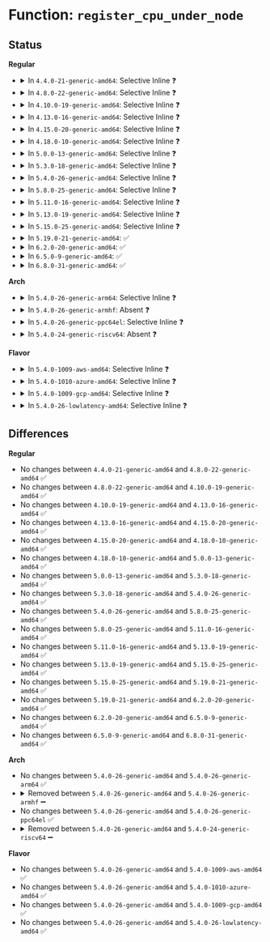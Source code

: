 # Function: <code>register_cpu_under_node</code>

## Status
<b>Regular</b>
<ul>
<li>
<details>
<summary>In <code>4.4.0-21-generic-amd64</code>: Selective Inline ❓</summary>

```c
int register_cpu_under_node(unsigned int cpu, unsigned int nid)
```

```json
{
  "name": "register_cpu_under_node",
  "collision_type": "Unique Global",
  "inline_type": "Selective",
  "funcs": [
    {
      "addr": 18446744071584483552,
      "name": "register_cpu_under_node",
      "external": true,
      "loc": "drivers/base/node.c:317",
      "file": "drivers/base/node.c",
      "inline": "not declared, inlined",
      "caller_inline": [],
      "caller_func": [
        "drivers/base/cpu.c:cpu_subsys_online",
        "drivers/base/cpu.c:register_cpu",
        "drivers/base/node.c:register_one_node"
      ]
    }
  ],
  "symbols": [
    {
      "addr": 18446744071584483552,
      "name": "register_cpu_under_node",
      "section": ".text",
      "bind": "STB_GLOBAL",
      "size": 114
    }
  ]
}
```
</details>
</li>
<li>
<details>
<summary>In <code>4.8.0-22-generic-amd64</code>: Selective Inline ❓</summary>

```c
int register_cpu_under_node(unsigned int cpu, unsigned int nid)
```

```json
{
  "name": "register_cpu_under_node",
  "collision_type": "Unique Global",
  "inline_type": "Selective",
  "funcs": [
    {
      "addr": 18446744071584829504,
      "name": "register_cpu_under_node",
      "external": true,
      "loc": "drivers/base/node.c:328",
      "file": "drivers/base/node.c",
      "inline": "not declared, inlined",
      "caller_inline": [],
      "caller_func": [
        "drivers/base/cpu.c:register_cpu",
        "drivers/base/cpu.c:cpu_subsys_online",
        "drivers/base/node.c:register_one_node"
      ]
    }
  ],
  "symbols": [
    {
      "addr": 18446744071584829504,
      "name": "register_cpu_under_node",
      "section": ".text",
      "bind": "STB_GLOBAL",
      "size": 113
    }
  ]
}
```
</details>
</li>
<li>
<details>
<summary>In <code>4.10.0-19-generic-amd64</code>: Selective Inline ❓</summary>

```c
int register_cpu_under_node(unsigned int cpu, unsigned int nid)
```

```json
{
  "name": "register_cpu_under_node",
  "collision_type": "Unique Global",
  "inline_type": "Selective",
  "funcs": [
    {
      "addr": 18446744071585022704,
      "name": "register_cpu_under_node",
      "external": true,
      "loc": "drivers/base/node.c:328",
      "file": "drivers/base/node.c",
      "inline": "not declared, inlined",
      "caller_inline": [],
      "caller_func": [
        "drivers/base/cpu.c:register_cpu",
        "drivers/base/cpu.c:cpu_subsys_online",
        "drivers/base/node.c:register_one_node"
      ]
    }
  ],
  "symbols": [
    {
      "addr": 18446744071585022704,
      "name": "register_cpu_under_node",
      "section": ".text",
      "bind": "STB_GLOBAL",
      "size": 113
    }
  ]
}
```
</details>
</li>
<li>
<details>
<summary>In <code>4.13.0-16-generic-amd64</code>: Selective Inline ❓</summary>

```c
int register_cpu_under_node(unsigned int cpu, unsigned int nid)
```

```json
{
  "name": "register_cpu_under_node",
  "collision_type": "Unique Global",
  "inline_type": "Selective",
  "funcs": [
    {
      "addr": 18446744071585107712,
      "name": "register_cpu_under_node",
      "external": true,
      "loc": "drivers/base/node.c:328",
      "file": "drivers/base/node.c",
      "inline": "not declared, inlined",
      "caller_inline": [],
      "caller_func": [
        "drivers/base/cpu.c:register_cpu",
        "drivers/base/cpu.c:cpu_subsys_online",
        "drivers/base/node.c:__register_one_node"
      ]
    }
  ],
  "symbols": [
    {
      "addr": 18446744071585107712,
      "name": "register_cpu_under_node",
      "section": ".text",
      "bind": "STB_GLOBAL",
      "size": 110
    }
  ]
}
```
</details>
</li>
<li>
<details>
<summary>In <code>4.15.0-20-generic-amd64</code>: Selective Inline ❓</summary>

```c
int register_cpu_under_node(unsigned int cpu, unsigned int nid)
```

```json
{
  "name": "register_cpu_under_node",
  "collision_type": "Unique Global",
  "inline_type": "Selective",
  "funcs": [
    {
      "addr": 18446744071585533872,
      "name": "register_cpu_under_node",
      "external": true,
      "loc": "drivers/base/node.c:345",
      "file": "drivers/base/node.c",
      "inline": "not declared, inlined",
      "caller_inline": [],
      "caller_func": [
        "drivers/base/cpu.c:register_cpu",
        "drivers/base/cpu.c:cpu_subsys_online",
        "drivers/base/node.c:__register_one_node"
      ]
    }
  ],
  "symbols": [
    {
      "addr": 18446744071585533872,
      "name": "register_cpu_under_node",
      "section": ".text",
      "bind": "STB_GLOBAL",
      "size": 102
    }
  ]
}
```
</details>
</li>
<li>
<details>
<summary>In <code>4.18.0-10-generic-amd64</code>: Selective Inline ❓</summary>

```c
int register_cpu_under_node(unsigned int cpu, unsigned int nid)
```

```json
{
  "name": "register_cpu_under_node",
  "collision_type": "Unique Global",
  "inline_type": "Selective",
  "funcs": [
    {
      "addr": 18446744071585777504,
      "name": "register_cpu_under_node",
      "external": true,
      "loc": "drivers/base/node.c:347",
      "file": "drivers/base/node.c",
      "inline": "not declared, inlined",
      "caller_inline": [],
      "caller_func": [
        "drivers/base/cpu.c:register_cpu",
        "drivers/base/cpu.c:cpu_subsys_online",
        "drivers/base/node.c:__register_one_node"
      ]
    }
  ],
  "symbols": [
    {
      "addr": 18446744071585777504,
      "name": "register_cpu_under_node",
      "section": ".text",
      "bind": "STB_GLOBAL",
      "size": 105
    }
  ]
}
```
</details>
</li>
<li>
<details>
<summary>In <code>5.0.0-13-generic-amd64</code>: Selective Inline ❓</summary>

```c
int register_cpu_under_node(unsigned int cpu, unsigned int nid)
```

```json
{
  "name": "register_cpu_under_node",
  "collision_type": "Unique Global",
  "inline_type": "Selective",
  "funcs": [
    {
      "addr": 18446744071585911024,
      "name": "register_cpu_under_node",
      "external": true,
      "loc": "drivers/base/node.c:352",
      "file": "drivers/base/node.c",
      "inline": "not declared, inlined",
      "caller_inline": [],
      "caller_func": [
        "drivers/base/cpu.c:register_cpu",
        "drivers/base/cpu.c:cpu_subsys_online",
        "drivers/base/node.c:__register_one_node"
      ]
    }
  ],
  "symbols": [
    {
      "addr": 18446744071585911024,
      "name": "register_cpu_under_node",
      "section": ".text",
      "bind": "STB_GLOBAL",
      "size": 105
    }
  ]
}
```
</details>
</li>
<li>
<details>
<summary>In <code>5.3.0-18-generic-amd64</code>: Selective Inline ❓</summary>

```c
int register_cpu_under_node(unsigned int cpu, unsigned int nid)
```

```json
{
  "name": "register_cpu_under_node",
  "collision_type": "Unique Global",
  "inline_type": "Selective",
  "funcs": [
    {
      "addr": 18446744071586151904,
      "name": "register_cpu_under_node",
      "external": true,
      "loc": "drivers/base/node.c:651",
      "file": "drivers/base/node.c",
      "inline": "not declared, inlined",
      "caller_inline": [],
      "caller_func": [
        "drivers/base/cpu.c:register_cpu",
        "drivers/base/cpu.c:cpu_subsys_online",
        "drivers/base/node.c:__register_one_node"
      ]
    }
  ],
  "symbols": [
    {
      "addr": 18446744071586151904,
      "name": "register_cpu_under_node",
      "section": ".text",
      "bind": "STB_GLOBAL",
      "size": 101
    }
  ]
}
```
</details>
</li>
<li>
<details>
<summary>In <code>5.4.0-26-generic-amd64</code>: Selective Inline ❓</summary>

```c
int register_cpu_under_node(unsigned int cpu, unsigned int nid)
```

```json
{
  "name": "register_cpu_under_node",
  "collision_type": "Unique Global",
  "inline_type": "Selective",
  "funcs": [
    {
      "addr": 18446744071586300480,
      "name": "register_cpu_under_node",
      "external": true,
      "loc": "drivers/base/node.c:657",
      "file": "drivers/base/node.c",
      "inline": "not declared, inlined",
      "caller_inline": [],
      "caller_func": [
        "drivers/base/cpu.c:register_cpu",
        "drivers/base/cpu.c:cpu_subsys_online",
        "drivers/base/node.c:__register_one_node"
      ]
    }
  ],
  "symbols": [
    {
      "addr": 18446744071586300480,
      "name": "register_cpu_under_node",
      "section": ".text",
      "bind": "STB_GLOBAL",
      "size": 101
    }
  ]
}
```
</details>
</li>
<li>
<details>
<summary>In <code>5.8.0-25-generic-amd64</code>: Selective Inline ❓</summary>

```c
int register_cpu_under_node(unsigned int cpu, unsigned int nid)
```

```json
{
  "name": "register_cpu_under_node",
  "collision_type": "Unique Global",
  "inline_type": "Selective",
  "funcs": [
    {
      "addr": 18446744071587070816,
      "name": "register_cpu_under_node",
      "external": true,
      "loc": "drivers/base/node.c:660",
      "file": "drivers/base/node.c",
      "inline": "not declared, inlined",
      "caller_inline": [],
      "caller_func": [
        "drivers/base/cpu.c:register_cpu",
        "drivers/base/cpu.c:cpu_subsys_online",
        "drivers/base/node.c:__register_one_node"
      ]
    }
  ],
  "symbols": [
    {
      "addr": 18446744071587070816,
      "name": "register_cpu_under_node",
      "section": ".text",
      "bind": "STB_GLOBAL",
      "size": 101
    }
  ]
}
```
</details>
</li>
<li>
<details>
<summary>In <code>5.11.0-16-generic-amd64</code>: Selective Inline ❓</summary>

```c
int register_cpu_under_node(unsigned int cpu, unsigned int nid)
```

```json
{
  "name": "register_cpu_under_node",
  "collision_type": "Unique Global",
  "inline_type": "Selective",
  "funcs": [
    {
      "addr": 18446744071587155232,
      "name": "register_cpu_under_node",
      "external": true,
      "loc": "drivers/base/node.c:671",
      "file": "drivers/base/node.c",
      "inline": "not declared, inlined",
      "caller_inline": [],
      "caller_func": [
        "drivers/base/cpu.c:register_cpu",
        "drivers/base/cpu.c:cpu_subsys_online",
        "drivers/base/node.c:__register_one_node"
      ]
    }
  ],
  "symbols": [
    {
      "addr": 18446744071587155232,
      "name": "register_cpu_under_node",
      "section": ".text",
      "bind": "STB_GLOBAL",
      "size": 101
    }
  ]
}
```
</details>
</li>
<li>
<details>
<summary>In <code>5.13.0-19-generic-amd64</code>: Selective Inline ❓</summary>

```c
int register_cpu_under_node(unsigned int cpu, unsigned int nid)
```

```json
{
  "name": "register_cpu_under_node",
  "collision_type": "Unique Global",
  "inline_type": "Selective",
  "funcs": [
    {
      "addr": 18446744071587042672,
      "name": "register_cpu_under_node",
      "external": true,
      "loc": "drivers/base/node.c:674",
      "file": "drivers/base/node.c",
      "inline": "not declared, inlined",
      "caller_inline": [],
      "caller_func": [
        "drivers/base/cpu.c:register_cpu",
        "drivers/base/cpu.c:cpu_subsys_online",
        "drivers/base/node.c:__register_one_node"
      ]
    }
  ],
  "symbols": [
    {
      "addr": 18446744071587042672,
      "name": "register_cpu_under_node",
      "section": ".text",
      "bind": "STB_GLOBAL",
      "size": 101
    }
  ]
}
```
</details>
</li>
<li>
<details>
<summary>In <code>5.15.0-25-generic-amd64</code>: Selective Inline ❓</summary>

```c
int register_cpu_under_node(unsigned int cpu, unsigned int nid)
```

```json
{
  "name": "register_cpu_under_node",
  "collision_type": "Unique Global",
  "inline_type": "Selective",
  "funcs": [
    {
      "addr": 18446744071587610688,
      "name": "register_cpu_under_node",
      "external": true,
      "loc": "drivers/base/node.c:693",
      "file": "drivers/base/node.c",
      "inline": "not declared, inlined",
      "caller_inline": [],
      "caller_func": [
        "drivers/base/cpu.c:register_cpu",
        "drivers/base/cpu.c:cpu_subsys_online",
        "drivers/base/node.c:__register_one_node"
      ]
    }
  ],
  "symbols": [
    {
      "addr": 18446744071587610688,
      "name": "register_cpu_under_node",
      "section": ".text",
      "bind": "STB_GLOBAL",
      "size": 222
    }
  ]
}
```
</details>
</li>
<li>
<details>
<summary>In <code>5.19.0-21-generic-amd64</code>: ✅</summary>

```c
int register_cpu_under_node(unsigned int cpu, unsigned int nid)
```

```json
{
  "name": "register_cpu_under_node",
  "collision_type": "Unique Global",
  "inline_type": "No",
  "funcs": [
    {
      "addr": 18446744071588950352,
      "name": "register_cpu_under_node",
      "external": true,
      "loc": "drivers/base/node.c:697",
      "file": "drivers/base/node.c",
      "inline": "seen, unknown",
      "caller_inline": [],
      "caller_func": [
        "drivers/base/cpu.c:register_cpu",
        "drivers/base/cpu.c:cpu_subsys_online",
        "drivers/base/node.c:__register_one_node"
      ]
    }
  ],
  "symbols": [
    {
      "addr": 18446744071588950352,
      "name": "register_cpu_under_node",
      "section": ".text",
      "bind": "STB_GLOBAL",
      "size": 246
    }
  ]
}
```
</details>
</li>
<li>
<details>
<summary>In <code>6.2.0-20-generic-amd64</code>: ✅</summary>

```c
int register_cpu_under_node(unsigned int cpu, unsigned int nid)
```

```json
{
  "name": "register_cpu_under_node",
  "collision_type": "Unique Global",
  "inline_type": "No",
  "funcs": [
    {
      "addr": 18446744071590465696,
      "name": "register_cpu_under_node",
      "external": true,
      "loc": "drivers/base/node.c:645",
      "file": "drivers/base/node.c",
      "inline": "seen, unknown",
      "caller_inline": [],
      "caller_func": [
        "drivers/base/cpu.c:register_cpu",
        "drivers/base/cpu.c:cpu_subsys_online",
        "drivers/base/node.c:__register_one_node"
      ]
    }
  ],
  "symbols": [
    {
      "addr": 18446744071590465696,
      "name": "register_cpu_under_node",
      "section": ".text",
      "bind": "STB_GLOBAL",
      "size": 246
    }
  ]
}
```
</details>
</li>
<li>
<details>
<summary>In <code>6.5.0-9-generic-amd64</code>: ✅</summary>

```c
int register_cpu_under_node(unsigned int cpu, unsigned int nid)
```

```json
{
  "name": "register_cpu_under_node",
  "collision_type": "Unique Global",
  "inline_type": "No",
  "funcs": [
    {
      "addr": 18446744071590788624,
      "name": "register_cpu_under_node",
      "external": true,
      "loc": "drivers/base/node.c:655",
      "file": "drivers/base/node.c",
      "inline": "seen, unknown",
      "caller_inline": [],
      "caller_func": [
        "drivers/base/cpu.c:register_cpu",
        "drivers/base/cpu.c:cpu_subsys_online",
        "drivers/base/node.c:__register_one_node"
      ]
    }
  ],
  "symbols": [
    {
      "addr": 18446744071590788624,
      "name": "register_cpu_under_node",
      "section": ".text",
      "bind": "STB_GLOBAL",
      "size": 246
    }
  ]
}
```
</details>
</li>
<li>
<details>
<summary>In <code>6.8.0-31-generic-amd64</code>: ✅</summary>

```c
int register_cpu_under_node(unsigned int cpu, unsigned int nid)
```

```json
{
  "name": "register_cpu_under_node",
  "collision_type": "Unique Global",
  "inline_type": "No",
  "funcs": [
    {
      "addr": 18446744071591131568,
      "name": "register_cpu_under_node",
      "external": true,
      "loc": "drivers/base/node.c:654",
      "file": "drivers/base/node.c",
      "inline": "seen, unknown",
      "caller_inline": [],
      "caller_func": [
        "drivers/base/cpu.c:register_cpu",
        "drivers/base/cpu.c:cpu_subsys_online",
        "drivers/base/node.c:__register_one_node"
      ]
    }
  ],
  "symbols": [
    {
      "addr": 18446744071591131568,
      "name": "register_cpu_under_node",
      "section": ".text",
      "bind": "STB_GLOBAL",
      "size": 246
    }
  ]
}
```
</details>
</li>
</ul>
<b>Arch</b>
<ul>
<li>
<details>
<summary>In <code>5.4.0-26-generic-arm64</code>: Selective Inline ❓</summary>

```c
int register_cpu_under_node(unsigned int cpu, unsigned int nid)
```

```json
{
  "name": "register_cpu_under_node",
  "collision_type": "Unique Global",
  "inline_type": "Selective",
  "funcs": [
    {
      "addr": 18446603336499133848,
      "name": "register_cpu_under_node",
      "external": true,
      "loc": "drivers/base/node.c:657",
      "file": "drivers/base/node.c",
      "inline": "not declared, inlined",
      "caller_inline": [],
      "caller_func": [
        "drivers/base/cpu.c:register_cpu",
        "drivers/base/cpu.c:cpu_subsys_online",
        "drivers/base/node.c:__register_one_node"
      ]
    }
  ],
  "symbols": [
    {
      "addr": 18446603336499133848,
      "name": "register_cpu_under_node",
      "section": ".text",
      "bind": "STB_GLOBAL",
      "size": 184
    }
  ]
}
```
</details>
</li>
<li>
<details>
<summary>In <code>5.4.0-26-generic-armhf</code>: Absent ❓</summary>

```json
{
  "name": "register_cpu_under_node",
  "collision_type": "Unique Static",
  "inline_type": "Full",
  "funcs": [
    {
      "addr": 0,
      "name": "register_cpu_under_node",
      "external": false,
      "loc": "include/linux/node.h:163",
      "file": "drivers/base/cpu.c",
      "inline": "declared, inlined",
      "caller_inline": [],
      "caller_func": []
    }
  ],
  "symbols": []
}
```
</details>
</li>
<li>
<details>
<summary>In <code>5.4.0-26-generic-ppc64el</code>: Selective Inline ❓</summary>

```c
int register_cpu_under_node(unsigned int cpu, unsigned int nid)
```

```json
{
  "name": "register_cpu_under_node",
  "collision_type": "Unique Global",
  "inline_type": "Selective",
  "funcs": [
    {
      "addr": 13835058055292323968,
      "name": "register_cpu_under_node",
      "external": true,
      "loc": "drivers/base/node.c:657",
      "file": "drivers/base/node.c",
      "inline": "not declared, inlined",
      "caller_inline": [],
      "caller_func": [
        "arch/powerpc/mm/numa.c:numa_update_cpu_topology",
        "drivers/base/cpu.c:register_cpu",
        "drivers/base/cpu.c:cpu_subsys_online",
        "drivers/base/node.c:__register_one_node"
      ]
    }
  ],
  "symbols": [
    {
      "addr": 13835058055292323968,
      "name": "register_cpu_under_node",
      "section": ".text",
      "bind": "STB_GLOBAL",
      "size": 268
    }
  ]
}
```
</details>
</li>
<li>
<details>
<summary>In <code>5.4.0-24-generic-riscv64</code>: Absent ❓</summary>

```json
{
  "name": "register_cpu_under_node",
  "collision_type": "Unique Static",
  "inline_type": "Full",
  "funcs": [
    {
      "addr": 0,
      "name": "register_cpu_under_node",
      "external": false,
      "loc": "include/linux/node.h:163",
      "file": "drivers/base/cpu.c",
      "inline": "declared, inlined",
      "caller_inline": [],
      "caller_func": []
    }
  ],
  "symbols": []
}
```
</details>
</li>
</ul>
<b>Flavor</b>
<ul>
<li>
<details>
<summary>In <code>5.4.0-1009-aws-amd64</code>: Selective Inline ❓</summary>

```c
int register_cpu_under_node(unsigned int cpu, unsigned int nid)
```

```json
{
  "name": "register_cpu_under_node",
  "collision_type": "Unique Global",
  "inline_type": "Selective",
  "funcs": [
    {
      "addr": 18446744071586063728,
      "name": "register_cpu_under_node",
      "external": true,
      "loc": "drivers/base/node.c:657",
      "file": "drivers/base/node.c",
      "inline": "not declared, inlined",
      "caller_inline": [],
      "caller_func": [
        "drivers/base/cpu.c:register_cpu",
        "drivers/base/cpu.c:cpu_subsys_online",
        "drivers/base/node.c:__register_one_node"
      ]
    }
  ],
  "symbols": [
    {
      "addr": 18446744071586063728,
      "name": "register_cpu_under_node",
      "section": ".text",
      "bind": "STB_GLOBAL",
      "size": 101
    }
  ]
}
```
</details>
</li>
<li>
<details>
<summary>In <code>5.4.0-1010-azure-amd64</code>: Selective Inline ❓</summary>

```c
int register_cpu_under_node(unsigned int cpu, unsigned int nid)
```

```json
{
  "name": "register_cpu_under_node",
  "collision_type": "Unique Global",
  "inline_type": "Selective",
  "funcs": [
    {
      "addr": 18446744071585909680,
      "name": "register_cpu_under_node",
      "external": true,
      "loc": "drivers/base/node.c:657",
      "file": "drivers/base/node.c",
      "inline": "not declared, inlined",
      "caller_inline": [],
      "caller_func": [
        "drivers/base/cpu.c:register_cpu",
        "drivers/base/cpu.c:cpu_subsys_online",
        "drivers/base/node.c:__register_one_node"
      ]
    }
  ],
  "symbols": [
    {
      "addr": 18446744071585909680,
      "name": "register_cpu_under_node",
      "section": ".text",
      "bind": "STB_GLOBAL",
      "size": 101
    }
  ]
}
```
</details>
</li>
<li>
<details>
<summary>In <code>5.4.0-1009-gcp-amd64</code>: Selective Inline ❓</summary>

```c
int register_cpu_under_node(unsigned int cpu, unsigned int nid)
```

```json
{
  "name": "register_cpu_under_node",
  "collision_type": "Unique Global",
  "inline_type": "Selective",
  "funcs": [
    {
      "addr": 18446744071586248560,
      "name": "register_cpu_under_node",
      "external": true,
      "loc": "drivers/base/node.c:657",
      "file": "drivers/base/node.c",
      "inline": "not declared, inlined",
      "caller_inline": [],
      "caller_func": [
        "drivers/base/cpu.c:register_cpu",
        "drivers/base/cpu.c:cpu_subsys_online",
        "drivers/base/node.c:__register_one_node"
      ]
    }
  ],
  "symbols": [
    {
      "addr": 18446744071586248560,
      "name": "register_cpu_under_node",
      "section": ".text",
      "bind": "STB_GLOBAL",
      "size": 101
    }
  ]
}
```
</details>
</li>
<li>
<details>
<summary>In <code>5.4.0-26-lowlatency-amd64</code>: Selective Inline ❓</summary>

```c
int register_cpu_under_node(unsigned int cpu, unsigned int nid)
```

```json
{
  "name": "register_cpu_under_node",
  "collision_type": "Unique Global",
  "inline_type": "Selective",
  "funcs": [
    {
      "addr": 18446744071586359392,
      "name": "register_cpu_under_node",
      "external": true,
      "loc": "drivers/base/node.c:657",
      "file": "drivers/base/node.c",
      "inline": "not declared, inlined",
      "caller_inline": [],
      "caller_func": [
        "drivers/base/cpu.c:register_cpu",
        "drivers/base/cpu.c:cpu_subsys_online",
        "drivers/base/node.c:__register_one_node"
      ]
    }
  ],
  "symbols": [
    {
      "addr": 18446744071586359392,
      "name": "register_cpu_under_node",
      "section": ".text",
      "bind": "STB_GLOBAL",
      "size": 101
    }
  ]
}
```
</details>
</li>
</ul>

## Differences
<b>Regular</b>
<ul>
<li>
No changes between <code>4.4.0-21-generic-amd64</code> and <code>4.8.0-22-generic-amd64</code> ✅
</li>
<li>
No changes between <code>4.8.0-22-generic-amd64</code> and <code>4.10.0-19-generic-amd64</code> ✅
</li>
<li>
No changes between <code>4.10.0-19-generic-amd64</code> and <code>4.13.0-16-generic-amd64</code> ✅
</li>
<li>
No changes between <code>4.13.0-16-generic-amd64</code> and <code>4.15.0-20-generic-amd64</code> ✅
</li>
<li>
No changes between <code>4.15.0-20-generic-amd64</code> and <code>4.18.0-10-generic-amd64</code> ✅
</li>
<li>
No changes between <code>4.18.0-10-generic-amd64</code> and <code>5.0.0-13-generic-amd64</code> ✅
</li>
<li>
No changes between <code>5.0.0-13-generic-amd64</code> and <code>5.3.0-18-generic-amd64</code> ✅
</li>
<li>
No changes between <code>5.3.0-18-generic-amd64</code> and <code>5.4.0-26-generic-amd64</code> ✅
</li>
<li>
No changes between <code>5.4.0-26-generic-amd64</code> and <code>5.8.0-25-generic-amd64</code> ✅
</li>
<li>
No changes between <code>5.8.0-25-generic-amd64</code> and <code>5.11.0-16-generic-amd64</code> ✅
</li>
<li>
No changes between <code>5.11.0-16-generic-amd64</code> and <code>5.13.0-19-generic-amd64</code> ✅
</li>
<li>
No changes between <code>5.13.0-19-generic-amd64</code> and <code>5.15.0-25-generic-amd64</code> ✅
</li>
<li>
No changes between <code>5.15.0-25-generic-amd64</code> and <code>5.19.0-21-generic-amd64</code> ✅
</li>
<li>
No changes between <code>5.19.0-21-generic-amd64</code> and <code>6.2.0-20-generic-amd64</code> ✅
</li>
<li>
No changes between <code>6.2.0-20-generic-amd64</code> and <code>6.5.0-9-generic-amd64</code> ✅
</li>
<li>
No changes between <code>6.5.0-9-generic-amd64</code> and <code>6.8.0-31-generic-amd64</code> ✅
</li>
</ul>
<b>Arch</b>
<ul>
<li>
No changes between <code>5.4.0-26-generic-amd64</code> and <code>5.4.0-26-generic-arm64</code> ✅
</li>
<li>
<details>
<summary>Removed between <code>5.4.0-26-generic-amd64</code> and <code>5.4.0-26-generic-armhf</code> ➖</summary>

```c
int register_cpu_under_node(unsigned int cpu, unsigned int nid)
```
</details>
</li>
<li>
No changes between <code>5.4.0-26-generic-amd64</code> and <code>5.4.0-26-generic-ppc64el</code> ✅
</li>
<li>
<details>
<summary>Removed between <code>5.4.0-26-generic-amd64</code> and <code>5.4.0-24-generic-riscv64</code> ➖</summary>

```c
int register_cpu_under_node(unsigned int cpu, unsigned int nid)
```
</details>
</li>
</ul>
<b>Flavor</b>
<ul>
<li>
No changes between <code>5.4.0-26-generic-amd64</code> and <code>5.4.0-1009-aws-amd64</code> ✅
</li>
<li>
No changes between <code>5.4.0-26-generic-amd64</code> and <code>5.4.0-1010-azure-amd64</code> ✅
</li>
<li>
No changes between <code>5.4.0-26-generic-amd64</code> and <code>5.4.0-1009-gcp-amd64</code> ✅
</li>
<li>
No changes between <code>5.4.0-26-generic-amd64</code> and <code>5.4.0-26-lowlatency-amd64</code> ✅
</li>
</ul>
